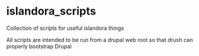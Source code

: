 islandora_scripts
=================

Collection of scripts for useful islandora things

All scripts are intended to be run from a drupal web root so that drush can properly bootstrap Drupal